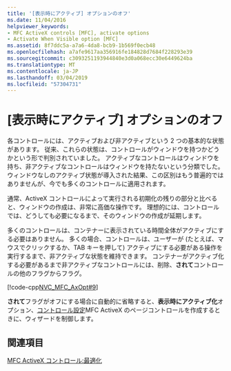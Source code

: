 ```yaml
---
title: '[表示時にアクティブ] オプションのオフ'
ms.date: 11/04/2016
helpviewer_keywords:
- MFC ActiveX controls [MFC], activate options
- Activate When Visible option [MFC]
ms.assetid: 8f7ddc5a-a7a6-4da8-bcb9-1b569f0ecb48
ms.openlocfilehash: a7afe9617aa356916fe184828d7684f228293e39
ms.sourcegitcommit: c3093251193944840e3d0a068ecc30e6449624ba
ms.translationtype: MT
ms.contentlocale: ja-JP
ms.lasthandoff: 03/04/2019
ms.locfileid: "57304731"
---
```

# <a name="turning-off-the-activate-when-visible-option"></a>[表示時にアクティブ] オプションのオフ

各コントロールには、アクティブおよび非アクティブという 2 つの基本的な状態があります。 従来、これらの状態は、コントロールがウィンドウを持つかどうかという形で判別されていました。 アクティブなコントロールはウィンドウを持ち、非アクティブなコントロールはウィンドウを持たないという分類でした。 ウィンドウなしのアクティブ状態が導入された結果、この区別はもう普遍的ではありませんが、今でも多くのコントロールに適用されます。

通常、ActiveX コントロールによって実行される初期化の残りの部分と比べると、ウィンドウの作成は、非常に高価な操作です。 理想的には、コントロールでは、どうしても必要になるまで、そのウィンドウの作成が延期します。

多くのコントロールは、コンテナーに表示されている時間全体がアクティブにする必要はありません。 多くの場合、コントロールは、ユーザーが (たとえば、マウスでクリックするか、TAB キーを押して) アクティブにする必要がある操作を実行するまで、非アクティブな状態を維持できます。 コンテナーがアクティブ化する必要があるまで非アクティブなコントロールには、削除、**されて**コントロールの他のフラグからフラグ。

[!code-cpp[NVC_MFC_AxOpt#9](../mfc/codesnippet/cpp/turning-off-the-activate-when-visible-option_1.cpp)]

**されて**フラグがオフにする場合に自動的に省略すると、**表示時にアクティブ化**オプション、[コントロール設定](../mfc/reference/control-settings-mfc-activex-control-wizard.md)MFC ActiveX のページコントロールを作成するときに、ウィザードを制御します。

## <a name="see-also"></a>関連項目

[MFC ActiveX コントロール:最適化](../mfc/mfc-activex-controls-optimization.md)
